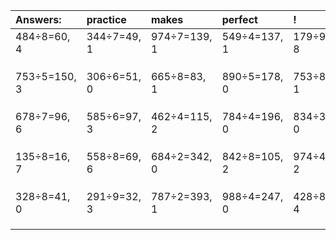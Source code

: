 | Answers: | practice | makes | perfect | ! |
| :--- | :--- | :--- | :--- | :--- |
| 484÷8=60, 4 | 344÷7=49, 1 | 974÷7=139, 1 | 549÷4=137, 1 | 179÷9=19, 8 | 
|   |   |   |   |   | 
|   |   |   |   |   | 
|   |   |   |   |   | 
| 753÷5=150, 3 | 306÷6=51, 0 | 665÷8=83, 1 | 890÷5=178, 0 | 753÷8=94, 1 | 
|   |   |   |   |   | 
|   |   |   |   |   | 
|   |   |   |   |   | 
| 678÷7=96, 6 | 585÷6=97, 3 | 462÷4=115, 2 | 784÷4=196, 0 | 834÷3=278, 0 | 
|   |   |   |   |   | 
|   |   |   |   |   | 
|   |   |   |   |   | 
| 135÷8=16, 7 | 558÷8=69, 6 | 684÷2=342, 0 | 842÷8=105, 2 | 974÷4=243, 2 | 
|   |   |   |   |   | 
|   |   |   |   |   | 
|   |   |   |   |   | 
| 328÷8=41, 0 | 291÷9=32, 3 | 787÷2=393, 1 | 988÷4=247, 0 | 428÷8=53, 4 | 
|   |   |   |   |   | 
|   |   |   |   |   | 
|   |   |   |   |   | 
